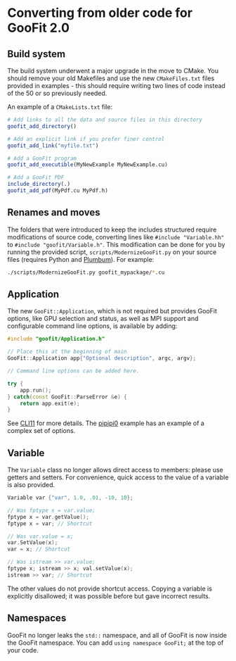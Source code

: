 # Converting from older code for GooFit 2.0


## Build system

The build system underwent a major upgrade in the move to CMake.  You should remove your old Makefiles and use the new `CMakeFiles.txt` files provided in examples - this should require
writing two lines of code instead of the 50 or so previously needed.

An example of a `CMakeLists.txt` file:

```cmake
# Add links to all the data and source files in this directory
goofit_add_directory()

# Add an explicit link if you prefer finer control
goofit_add_link("myfile.txt")

# Add a GooFit program
goofit_add_executible(MyNewExample MyNewExample.cu)

# Add a GooFit PDF
include_directory(.)
goofit_add_pdf(MyPdf.cu MyPdf.h)
```

## Renames and moves

The folders that were introduced to keep the includes structured require modifications of source code, converting lines like `#include "Variable.hh"` to `#include "goofit/Variable.h"`. This modification can be done for you by running the provided script, `scripts/ModernizeGooFit.py` on your source files (requires Python and [Plumbum]). For example:

```bash
./scripts/ModernizeGooFit.py goofit_mypackage/*.cu
```

## Application

The new `GooFit::Application`, which is not required but provides GooFit options, like GPU selection and status, as well as MPI support and configurable command line options, is available by adding:

```cpp
#include "goofit/Application.h"

// Place this at the beginning of main
GooFit::Application app{"Optional description", argc, argv};

// Command line options can be added here.

try {
    app.run();
} catch(const GooFit::ParseError &e) {
    return app.exit(e);
}
```

See [CLI11] for more details. The [pipipi0](../examples/pipipi0DPFit) example has an example of a complex set of options.

## Variable

The `Variable` class no longer allows direct access to members: please use getters and setters. For convenience, quick access to the value of a variable is also provided.

```cpp
Variable var {"var", 1.0, .01, -10, 10};

// Was fptype x = var.value;
fptype x = var.getValue();
fptype x = var; // Shortcut

// Was var.value = x;
var.SetValue(x);
var = x; // Shortcut

// Was istream >> var.value;
fptype x; istream >> x; val.setValue(x);
istream >> var; // Shortcut
```

The other values do not provide shortcut access. Copying a variable is explicitly disallowed; it was possible before but gave incorrect results.

## Namespaces

GooFit no longer leaks the `std::` namespace, and all of GooFit is now inside the GooFit namespace. You can add `using namespace GooFit;` at the top of your code.

[CLI11]:   https://github.com/CLIUtils/CLI11
[Plumbum]: https://github.com/tomerfiliba/plumbum
